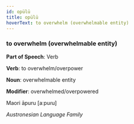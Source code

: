 ```yaml
---
id: opülü
title: opülü
hoverText: to overwhelm (overwhelmable entity)
---
```


### to overwhelm (overwhelmable entity)

**Part of Speech**: Verb

**Verb**: to overwhelm/overpower

**Noun**: overwhelmable entity

**Modifier**: overwhelmed/overpowered

Maori āpuru [aːpuɾu]

*Austronesian Language Family*